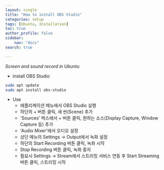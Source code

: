 ```yaml
---
layout: single
title: "How to install OBS Studio"
categories: setup
tags: [Ubuntu, Installation]
toc: true
author_profile: false
sidebar:
    nav: "docs"
search: true

---
```


*Screen and sound record in Ubuntu*

- install OBS Studio

```bash
sudo apt update
sudo apt install obs-studio
```

- Use
    - 애플리케이션 메뉴에서 OBS Studio 실행
    - 하단의 + 버튼 클릭, 새 씬(Scene) 추가
    - 'Sources' 박스에서 + 버튼 클릭, 원하는 소스(Display Capture, Window Capture 등) 추가
    - 'Audio Mixer'에서 오디오 설정
    - 상단 메뉴의 Settings -> Output에서 녹화 설정
    - 하단의 Start Recording 버튼 클릭, 녹화 시작
    - Stop Recording 버튼 클릭, 녹화 중지
    - 필요시 Settings -> Stream에서 스트리밍 서비스 연동 후 Start Streaming 버튼 클릭, 스트리밍 시작
